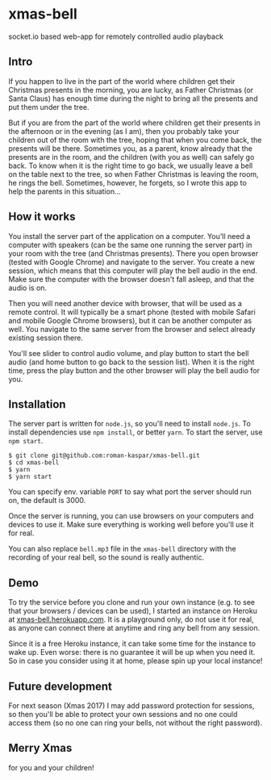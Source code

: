 # xmas-bell
socket.io based web-app for remotely controlled audio playback

## Intro

If you happen to live in the part of the world where children get their Christmas presents in the morning, you are lucky, as Father Christmas (or Santa Claus) has enough time during the night to bring all the presents and put them under the tree.

But if you are from the part of the world where children get their presents in the afternoon or in the evening (as I am), then you probably take your children out of the room with the tree, hoping that when you come back, the presents will be there. Sometimes you, as a parent, know already that the presents are in the room, and the children (with you as well) can safely go back. To know when it is the right time to go back, we usually leave a bell on the table next to the tree, so when Father Christmas is leaving the room, he rings the bell. Sometimes, however, he forgets, so I wrote this app to help the parents in this situation...

## How it works

You install the server part of the application on a computer. You'll need a computer with speakers (can be the same one running the server part) in your room with the tree (and Christmas presents). There you open browser (tested with Google Chrome) and navigate to the server. You create a new session, which means that this computer will play the bell audio in the end. Make sure the computer with the browser doesn't fall asleep, and that the audio is on.

Then you will need another device with browser, that will be used as a remote control. It will typically be a smart phone (tested with mobile Safari and mobile Google Chrome browsers), but it can be another computer as well. You navigate to the same server from the browser and select already existing session there.

You'll see slider to control audio volume, and play button to start the bell audio (and home button to go back to the session list). When it is the right time, press the play button and the other browser will play the bell audio for you.

## Installation

The server part is written for `node.js`, so you'll need to install `node.js`. To install dependencies use `npm install`, or better `yarn`. To start the server, use `npm start`.

```
$ git clone git@github.com:roman-kaspar/xmas-bell.git
$ cd xmas-bell
$ yarn
$ yarn start
```

You can specify env. variable `PORT` to say what port the server should run on, the default is 3000.

Once the server is running, you can use browsers on your computers and devices to use it. Make sure everything is working well before you'll use it for real.

You can also replace `bell.mp3` file in the `xmas-bell` directory with the recording of your real bell, so the sound is really authentic.

## Demo

To try the service before you clone and run your own instance (e.g. to see that your browsers / devices can be used), I started an instance on Heroku at [xmas-bell.herokuapp.com](https://xmas-bell.herokuapp.com/). It is a playground only, do not use it for real, as anyone can connect there at anytime and ring any bell from any session.

Since it is a free Heroku instance, it can take some time for the instance to wake up. Even worse: there is no guarantee it will be up when you need it. So in case you consider using it at home, please spin up your local instance!

## Future development

For next season (Xmas 2017) I may add password protection for sessions, so then you'll be able to protect your own sessions and no one could access them (so no one can ring your bells, not without the right password).


## Merry Xmas

for you and your children!
